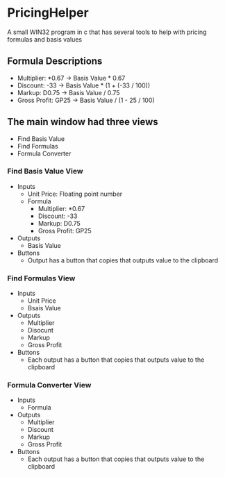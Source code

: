 # PricingHelper
A small WIN32 program in c that has several tools to help with pricing formulas and basis values

## Formula Descriptions
- Multiplier: *0.67 -> Basis Value * 0.67
- Discount: -33 -> Basis Value * (1 + (-33 / 100))
- Markup: D0.75 -> Basis Value / 0.75
- Gross Profit: GP25 -> Basis Value / (1 - 25 / 100)

## The main window had three views
- Find Basis Value
- Find Formulas
- Formula Converter

### Find Basis Value View
- Inputs
    - Unit Price: Floating point number
    - Formula
        - Multiplier: *0.67
        - Discount: -33
        - Markup: D0.75
        - Gross Profit: GP25
- Outputs
    - Basis Value
- Buttons
    - Output has a button that copies that outputs value to the clipboard

### Find Formulas View
- Inputs
    - Unit Price
    - Bsais Value
- Outputs
    - Multiplier
    - Disocunt
    - Markup
    - Gross Profit
- Buttons
    - Each output has a button that copies that outputs value to the clipboard

### Formula Converter View
- Inputs
    - Formula
- Outputs
    - Multiplier
    - Discount
    - Markup
    - Gross Profit
- Buttons
    - Each output has a button that copies that outputs value to the clipboard